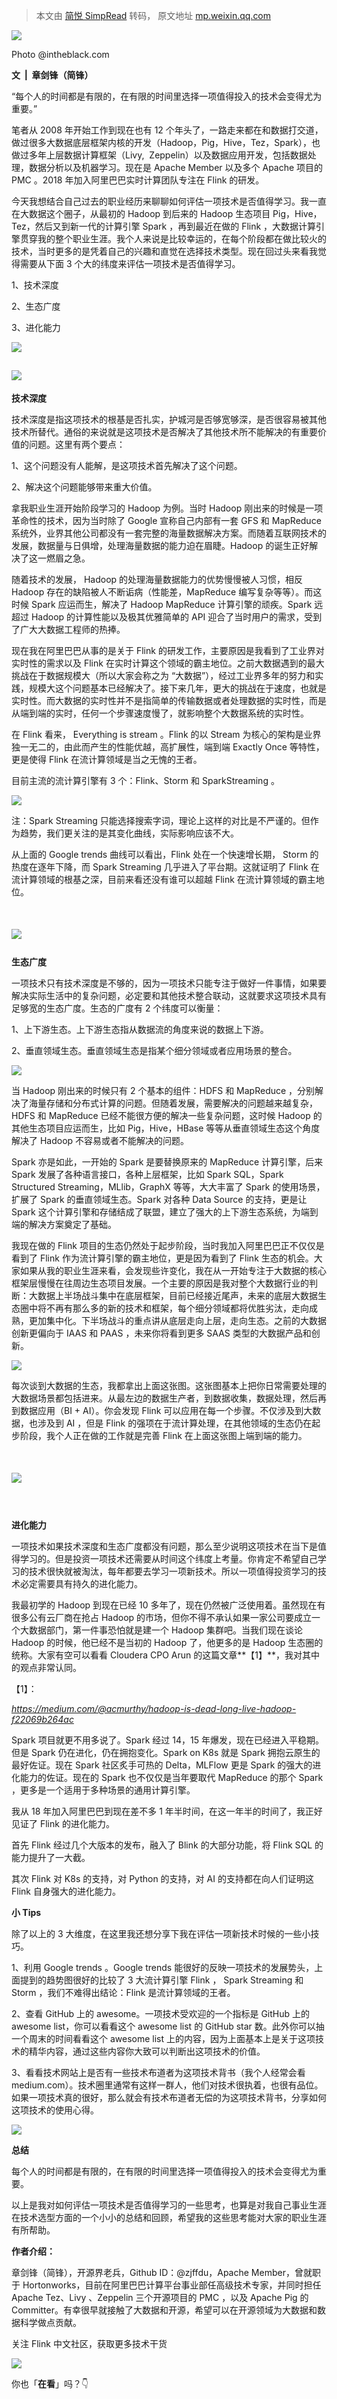 > 本文由 [简悦 SimpRead](http://ksria.com/simpread/) 转码， 原文地址 [mp.weixin.qq.com](https://mp.weixin.qq.com/s/4wimD5IqGzbQsEbWCFgNdw)

![](https://mmbiz.qpic.cn/sz_mmbiz_jpg/qdzZBE73hWtZWPUquug5Ihn7UN3bZxmjkbBANwMFVN6yknYrbwDpgUfib1ib3rKJ88UVedrUiaRpCia7DysMUiaMDvA/640?wx_fmt=jpeg)

Photo @intheblack.com  

**文  |  章剑锋（简锋）**

“每个人的时间都是有限的，在有限的时间里选择一项值得投入的技术会变得尤为重要。”  

笔者从 2008 年开始工作到现在也有 12 个年头了，一路走来都在和数据打交道，做过很多大数据底层框架内核的开发（Hadoop，Pig，Hive，Tez，Spark），也做过多年上层数据计算框架（Livy,  Zeppelin）以及数据应用开发，包括数据处理，数据分析以及机器学习。现在是 Apache Member 以及多个 Apache 项目的 PMC 。2018 年加入阿里巴巴实时计算团队专注在 Flink 的研发。  

今天我想结合自己过去的职业经历来聊聊如何评估一项技术是否值得学习。我一直在大数据这个圈子，从最初的 Hadoop 到后来的 Hadoop 生态项目 Pig，Hive，Tez，然后又到新一代的计算引擎 Spark ，再到最近在做的 Flink ，大数据计算引擎贯穿我的整个职业生涯。我个人来说是比较幸运的，在每个阶段都在做比较火的技术，当时更多的是凭着自己的兴趣和直觉在选择技术类型。现在回过头来看我觉得需要从下面 3 个大的纬度来评估一项技术是否值得学习。

1、技术深度

2、生态广度

3、进化能力

![](https://mmbiz.qpic.cn/sz_mmbiz_png/qdzZBE73hWvOBC3yIPlyriaDBNClmwBvc8btmjQCHKyQRTX4rdO9dW6ICc1pkicr8WicZvcpNxPtqOm56Y1wQEcpQ/640?wx_fmt=png)

![](https://mmbiz.qpic.cn/mmbiz_png/8AsYBicEePu6Dmy2hTbOPUfCkD3gNFNB00KibcNpZx9Bku9NTIkrB0nnpfB1xFibmSRrrH5NmsPtoLstoFVKLr6ibw/640?wx_fmt=png)
----------------------------------------------------------------------------------------------------------------------------------------------

**技术深度**

技术深度是指这项技术的根基是否扎实，护城河是否够宽够深，是否很容易被其他技术所替代。通俗的来说就是这项技术是否解决了其他技术所不能解决的有重要价值的问题。这里有两个要点：  

1、这个问题没有人能解，是这项技术首先解决了这个问题。

2、解决这个问题能够带来重大价值。

拿我职业生涯开始阶段学习的 Hadoop 为例。当时 Hadoop 刚出来的时候是一项革命性的技术，因为当时除了 Google 宣称自己内部有一套 GFS 和 MapReduce 系统外，业界其他公司都没有一套完整的海量数据解决方案。而随着互联网技术的发展，数据量与日俱增，处理海量数据的能力迫在眉睫。Hadoop 的诞生正好解决了这一燃眉之急。

随着技术的发展， Hadoop 的处理海量数据能力的优势慢慢被人习惯，相反 Hadoop 存在的缺陷被人不断诟病（性能差，MapReduce 编写复杂等等）。而这时候 Spark 应运而生，解决了 Hadoop MapReduce 计算引擎的顽疾。Spark 远超过 Hadoop 的计算性能以及极其优雅简单的 API 迎合了当时用户的需求，受到了广大大数据工程师的热捧。

现在我在阿里巴巴从事的是关于 Flink 的研发工作，主要原因是我看到了工业界对实时性的需求以及 Flink 在实时计算这个领域的霸主地位。之前大数据遇到的最大挑战在于数据规模大（所以大家会称之为 “大数据”），经过工业界多年的努力和实践，规模大这个问题基本已经解决了。接下来几年，更大的挑战在于速度，也就是实时性。而大数据的实时性并不是指简单的传输数据或者处理数据的实时性，而是从端到端的实时，任何一个步骤速度慢了，就影响整个大数据系统的实时性。

在 Flink 看来， Everything is stream 。Flink 的以 Stream 为核心的架构是业界独一无二的，由此而产生的性能优越，高扩展性，端到端 Exactly Once 等特性，更是使得 Flink 在流计算领域是当之无愧的王者。

目前主流的流计算引擎有 3 个：Flink、Storm 和 SparkStreaming 。

![](https://mmbiz.qpic.cn/sz_mmbiz_png/qdzZBE73hWvOBC3yIPlyriaDBNClmwBvcKPhwJJ9C8tm8iaOgVfnkicWwkrt0iccMLfzPLYbBhyaqzibsyRRAWiapKGQ/640?wx_fmt=png)

注：Spark Streaming 只能选择搜索字词，理论上这样的对比是不严谨的。但作为趋势，我们更关注的是其变化曲线，实际影响应该不大。  

从上面的 Google trends 曲线可以看出，Flink 处在一个快速增长期， Storm 的热度在逐年下降，而 Spark Streaming 几乎进入了平台期。这就证明了 Flink 在流计算领域的根基之深，目前来看还没有谁可以超越 Flink 在流计算领域的霸主地位。

![](https://mmbiz.qpic.cn/mmbiz_png/8AsYBicEePu6Dmy2hTbOPUfCkD3gNFNB0RAck6TwekA9aCB5h4ZxVGI0Wh0noC2jwpBoV7ZsibibBJvAunVBbnK7g/640?wx_fmt=png)  
===============================================================================================================================================

**生态广度**

一项技术只有技术深度是不够的，因为一项技术只能专注于做好一件事情，如果要解决实际生活中的复杂问题，必定要和其他技术整合联动，这就要求这项技术具有足够宽的生态广度。生态的广度有 2 个纬度可以衡量：

1、上下游生态。上下游生态指从数据流的角度来说的数据上下游。

2、垂直领域生态。垂直领域生态是指某个细分领域或者应用场景的整合。

![](https://mmbiz.qpic.cn/sz_mmbiz_png/qdzZBE73hWvOBC3yIPlyriaDBNClmwBvcm2m6fiaUlZgHrqD1bR4npoRbYoxnM8ibl7gJyRe6hYhBMRdlrAGvYHKw/640?wx_fmt=png)

  

当 Hadoop 刚出来的时候只有 2 个基本的组件：HDFS 和 MapReduce ，分别解决了海量存储和分布式计算的问题。但随着发展，需要解决的问题越来越复杂，HDFS 和 MapReduce 已经不能很方便的解决一些复杂问题，这时候 Hadoop 的其他生态项目应运而生，比如 Pig，Hive，HBase 等等从垂直领域生态这个角度解决了 Hadoop 不容易或者不能解决的问题。

Spark 亦是如此，一开始的 Spark 是要替换原来的 MapReduce 计算引擎，后来 Spark 发展了各种语言接口，各种上层框架，比如 Spark SQL，Spark Structured Streaming，MLlib，GraphX 等等，大大丰富了 Spark 的使用场景，扩展了 Spark 的垂直领域生态。Spark 对各种 Data Source 的支持，更是让 Spark 这个计算引擎和存储结成了联盟，建立了强大的上下游生态系统，为端到端的解决方案奠定了基础。

我现在做的 Flink 项目的生态仍然处于起步阶段，当时我加入阿里巴巴正不仅仅是看到了 Flink 作为流计算引擎的霸主地位，更是因为看到了 Flink 生态的机会。大家如果从我的职业生涯来看，会发现些许变化，我在从一开始专注于大数据的核心框架层慢慢在往周边生态项目发展。一个主要的原因是我对整个大数据行业的判断：大数据上半场战斗集中在底层框架，目前已经接近尾声，未来的底层大数据生态圈中将不再有那么多的新的技术和框架，每个细分领域都将优胜劣汰，走向成熟，更加集中化。下半场战斗的重点讲从底层走向上层，走向生态。之前的大数据创新更偏向于 IAAS 和 PAAS ，未来你将看到更多 SAAS 类型的大数据产品和创新。

![](https://mmbiz.qpic.cn/sz_mmbiz_png/qdzZBE73hWvOBC3yIPlyriaDBNClmwBvc0ApT56rzbFZfkhXEia9Thia5WyibVJBBEJ1mz8BCAm7xmhvOesx26p7PA/640?wx_fmt=png)

每次谈到大数据的生态，我都拿出上面这张图。这张图基本上把你日常需要处理的大数据场景都包括进来。从最左边的数据生产者，到数据收集，数据处理，然后再到数据应用（BI + AI）。你会发现 Flink 可以应用在每一个步骤。不仅涉及到大数据，也涉及到 AI ，但是 Flink 的强项在于流计算处理，在其他领域的生态仍在起步阶段，我个人正在做的工作就是完善 Flink 在上面这张图上端到端的能力。

![](https://mmbiz.qpic.cn/mmbiz_png/8AsYBicEePu6Dmy2hTbOPUfCkD3gNFNB09MZ2AmcmVicibn5KO6UBRXnDgNWp6nURBWb77dgH5Kjx8FcfVxg6tMFw/640?wx_fmt=png)  
===============================================================================================================================================

    

**进化能力**

一项技术如果技术深度和生态广度都没有问题，那么至少说明这项技术在当下是值得学习的。但是投资一项技术还需要从时间这个纬度上考量。你肯定不希望自己学习的技术很快就被淘汰，每年都要去学习一项新技术。所以一项值得投资学习的技术必定需要具有持久的进化能力。

我最初学的 Hadoop 到现在已经 10 多年了，现在仍然被广泛使用着。虽然现在有很多公有云厂商在抢占 Hadoop 的市场，但你不得不承认如果一家公司要成立一个大数据部门，第一件事恐怕就是建一个 Hadoop 集群吧。当我们现在谈论 Hadoop 的时候，他已经不是当初的 Hadoop 了，他更多的是 Hadoop 生态圈的统称。大家有空可以看看 Cloudera CPO Arun 的这篇文章**【1】**，我对其中的观点非常认同。

【1】：

_https://medium.com/@acmurthy/hadoop-is-dead-long-live-hadoop-f22069b264ac_

Spark 项目就更不用多说了。Spark 经过 14，15 年爆发，现在已经进入平稳期。但是 Spark 仍在进化，仍在拥抱变化。Spark on K8s 就是 Spark 拥抱云原生的最好佐证。现在 Spark 社区炙手可热的 Delta，MLFlow 更是 Spark 的强大的进化能力的佐证。现在的 Spark 也不仅仅是当年要取代 MapReduce 的那个 Spark ，更多是一个适用于多种场景的通用计算引擎。

我从 18 年加入阿里巴巴到现在差不多 1 年半时间，在这一年半的时间了，我正好见证了 Flink 的进化能力。

首先 Flink 经过几个大版本的发布，融入了 Blink 的大部分功能，将 Flink SQL 的能力提升了一大截。  

其次 Flink 对 K8s 的支持，对 Python 的支持，对 AI 的支持都在向人们证明这 Flink 自身强大的进化能力。  

**小 Tips**

除了以上的 3 大维度，在这里我还想分享下我在评估一项新技术时候的一些小技巧。

1、利用 Google trends 。Google trends 能很好的反映一项技术的发展势头，上面提到的趋势图很好的比较了 3 大流计算引擎 Flink ， Spark Streaming 和 Storm ，我们不难得出结论：Flink 是流计算领域的王者。

2、查看 GitHub 上的 awesome。一项技术受欢迎的一个指标是 GitHub 上的 awesome list，你可以看看这个 awesome list 的 GitHub star 数。此外你可以抽一个周末的时间看看这个 awesome list 上的内容，因为上面基本上是关于这项技术的精华内容，通过这些内容你大致可以判断出这项技术的价值。

3、看看技术网站上是否有一些技术布道者为这项技术背书（我个人经常会看 medium.com）。技术圈里通常有这样一群人，他们对技术很执着，也很有品位。如果一项技术真的很好，那么就会有技术布道者无偿的为这项技术背书，分享如何这项技术的使用心得。

![](https://mmbiz.qpic.cn/mmbiz_png/8AsYBicEePu7dyrEibv6KgBXK1XYgu7IXSHVEiciantBun7Zc8vXASQENu3JYImmOzesRYcz5wZFP0rL0nKw7duO8Q/640?wx_fmt=png)

**总结**

每个人的时间都是有限的，在有限的时间里选择一项值得投入的技术会变得尤为重要。  

以上是我对如何评估一项技术是否值得学习的一些思考，也算是对我自己事业生涯在技术选型方面的一个小小的总结和回顾，希望我的这些思考能对大家的职业生涯有所帮助。

**作者介绍：**  

章剑锋（简锋），开源界老兵，Github ID：@zjffdu，Apache Member，曾就职于 Hortonworks，目前在阿里巴巴计算平台事业部任高级技术专家，并同时担任 Apache Tez、Livy 、Zeppelin 三个开源项目的 PMC ，以及 Apache Pig 的 Committer。有幸很早就接触了大数据和开源，希望可以在开源领域为大数据和数据科学做点贡献。

关注 Flink 中文社区，获取更多技术干货  

![](https://mmbiz.qpic.cn/mmbiz_jpg/8AsYBicEePu6FJHxaI14AsXuzeg4SybT0r2ILE70BjdTQwEdzndK2XmPG0EMtE11mrZbNffdnOE4niaEjSLNUHHA/640?wx_fmt=jpeg)

你也「**在看**」吗？👇